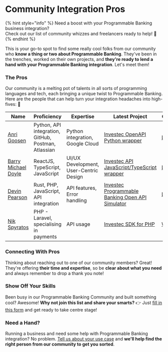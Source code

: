 # Community Integration Pros

{% hint style="info" %}
Need a boost with your Programmable Banking business integration? \
Check out our list of community whizzes and freelancers ready to help! 🤩
{% endhint %}

This is your go-to spot to find some really cool folks from our community who **know a thing or two about Programmable Banking**. They've been in the trenches, worked on their own projects, and **they're ready to lend a hand with your Programmable Banking integration**. Let's meet them!

### The Pros

Our community is a melting pot of talents in all sorts of programming languages and tech, each bringing a unique twist to Programmable Banking. Here are the people that can help turn your integration headaches into high-fives: 🙌

<table><thead><tr><th width="124">Name</th><th width="147">Proficiency</th><th>Expertise</th><th width="178">Latest Project</th><th>Contact</th></tr></thead><tbody><tr><td><a href="https://github.com/GoosenA">Anri Goosen</a></td><td>Python, API integration, GitHub, Postman, Atlassian</td><td>Python integration, Google Cloud</td><td><a href="https://pypi.org/project/investec-openapi-wrapper/">Investec OpenAPI Python wrapper</a></td><td><a href="https://www.linkedin.com/in/anri-goosen-06274385/">LinkedIn</a></td></tr><tr><td><a href="https://github.com/barrymichaeldoyle">Barry Michael Doyle</a></td><td>ReactJS, TypeScript, JavaScript</td><td>UI/UX Development, User-Centric Design</td><td><a href="https://github.com/barrymichaeldoyle/investec-openapi">Investec API JavaScript/TypeScript wrapper</a></td><td><a href="https://www.linkedin.com/in/barry-michael-doyle-11369683/">LinkedIn</a></td></tr><tr><td><a href="https://github.com/devinpearson">Devin Pearson</a></td><td>Rust, PHP, JavaScript, API integration</td><td>API features, Error handling</td><td><a href="https://github.com/devinpearson/programmable-banking-sim">Investec Programmable Banking Open API Simulator</a></td><td><a href="https://www.linkedin.com/in/pearsondevin/">LinkedIn</a></td></tr><tr><td><a href="https://github.com/nikspyratos/">Nik Spyratos</a></td><td>PHP - Laravel, specialising in payments</td><td>API usage</td><td><a href="https://github.com/nikspyratos/investec-sdk-php">Investec SDK for PHP</a></td><td><a href="https://www.nik.software/">Website</a></td></tr></tbody></table>

### Connecting With Pros

Thinking about reaching out to one of our community members? Great! They're offering **their time and expertise**, so be **clear about what you need** and always remember to drop a thank you note!

### Show Off Your Skills

Been busy in our Programmable Banking Community and built something cool? Awesome! **Why not join this list and share your smarts?** 👉 Just [fill in this form](https://8malmkzgvs8.typeform.com/to/vOof4Zf6) and get ready to take centre stage!

### Need a Hand?

Running a business and need some help with Programmable Banking integration? No problem. [Tell us about your use case](mailto:community@make.dev) and **we'll help find the right person from our community to get you sorted**.
